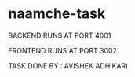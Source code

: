 # naamche-task

BACKEND RUNS AT PORT 4001

FRONTEND RUNS AT PORT 3002


TASK DONE BY : AVISHEK ADHIKARI
